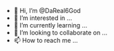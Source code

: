 - 👋 Hi, I’m @DaReal6God
- 👀 I’m interested in ...
- 🌱 I’m currently learning ...
- 💞️ I’m looking to collaborate on ...
- 📫 How to reach me ...

<!---
DaReal6God/DaReal6God is a ✨ special ✨ repository because its `README.md` (this file) appears on your GitHub profile.
You can click the Preview link to take a look at your changes.
--->
